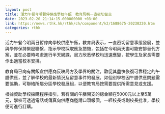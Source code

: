 ```yaml
---
layout: post
title: 活力午餐今明暫停供應學校午飯　教育局稱一直密切留意
date: 2023-02-20 21:14:15.000000000 +08:00
link: https://news.rthk.hk/rthk/ch/component/k2/1688675-20230220.htm
categories: rthk
---
```


活力午餐今明兩日暫停向學校供應午飯，教育局表示，一直密切留意事態發展，並與學界保持緊密聯繫，指示學校採取應急措施，包括在今明兩天盡可能安排替代方案，並在必要時考慮進行半天網課，局方欣悉學校均迅速應變，按學生及家長需要作出適當校本安排。

教育局已向有關飯盒供應商反映局方及學界的關注，敦促其盡快恢復可靠穩定的午膳供應，並了解學校的最新情況及留意事件的發展，如個別學校因午膳供應問題需要協助，可聯絡所屬分區學校發展組，以便教育局按需要提供所需意見或支援。

根據資助學校採購程序指引，若有關的午膳開支的總金額在5000元以上至5萬元，學校可透過電話或傳真向供應商邀請口頭報價，一經校長或副校長批准，學校便可進行訂購。

